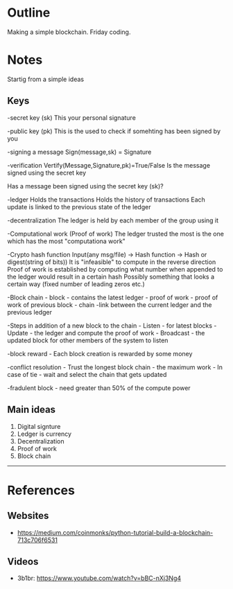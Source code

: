 # Outline

Making a simple blockchain. Friday coding.

# Notes
Startig from a simple ideas

## Keys

-secret key (sk)
	This your personal signature

-public key (pk)
	This is the used to check if somehting has been signed by you


-signing a message
	Sign(message,sk) = Signature

-verification
	Vertify(Message,Signature,pk)=True/False
		Is the message signed using the secret key


Has a message been signed using the secret key (sk)?

-ledger
	Holds the transactions
	Holds the history of transactions
	Each update is linked to the previous state of the ledger

-decentralization
	The ledger is held by each member of the group using it 

-Computational work (Proof of work)
	The ledger trusted the most is the one which has the most "computationa work"

-Crypto hash function
	Input(any msg/file) -> Hash function -> Hash or digest(string of bits))
	It is "infeasible" to compute in the reverse direction
	Proof of work is established by computing what number when appended to the ledger would result in a certain hash 
	Possibly something that looks a certain way (fixed number of leading zeros etc.)

-Block chain
	- block
		- contains the latest ledger
		- proof of work
		- proof of work of previous block
	- chain 
		-link between the current ledger and the previous ledger

-Steps in addition of a new block to the chain
	- Listen - for latest blocks
	- Update - the ledger and compute the proof of work
	- Broadcast - the updated block for other members of the system to listen
	
-block reward
	- Each block creation is rewarded by some money

-conflict resolution
	- Trust the longest block chain - the maximum work
	- In case of tie - wait and select the chain that gets updated

-fradulent block
	- need greater than 50% of the compute power 

## Main ideas
1. Digital signture
2. Ledger is currency
3. Decentralization
4. Proof of work
5. Block chain




----------------------------------------------------------------------------------------
# References

## Websites
- https://medium.com/coinmonks/python-tutorial-build-a-blockchain-713c706f6531

## Videos
- 3b1br: https://www.youtube.com/watch?v=bBC-nXj3Ng4 

